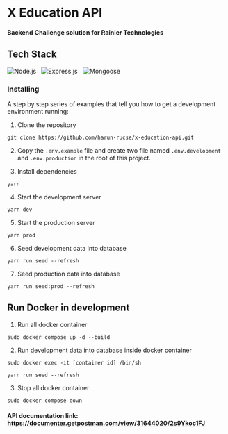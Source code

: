 # X Education API

#### Backend Challenge solution for Rainier Technologies

## Tech Stack

![Node.js](https://img.shields.io/badge/Node.js-%3E?style=for-the-badge&logo=Node.js&logoColor=white)
&nbsp;&nbsp;![Express.js](https://img.shields.io/badge/Express.js-%5E4.18.2-000000?style=for-the-badge&logo=Express.js-%5E4.18.2-000000&logoColor=white)
&nbsp;&nbsp;![Mongoose](https://img.shields.io/badge/mongoose-%5E8.0.3-000000?style=for-the-badge&logo=mongoose-%5E8.0.3-000000&logoColor=white)

### Installing

A step by step series of examples that tell you how to get a development environment running:

1. Clone the repository

```
git clone https://github.com/harun-rucse/x-education-api.git
```

2. Copy the `.env.example` file and create two file named `.env.development` and `.env.production` in the root of this project.

3. Install dependencies

```
yarn
```

4. Start the development server

```
yarn dev
```

5. Start the production server

```
yarn prod
```

6. Seed development data into database

```
yarn run seed --refresh
```

7. Seed production data into database

```
yarn run seed:prod --refresh
```

## Run Docker in development

1. Run all docker container

```
sudo docker compose up -d --build
```

2. Run development data into database inside docker container

```
sudo docker exec -it [container id] /bin/sh
```

```
yarn run seed --refresh
```

3. Stop all docker container

```
sudo docker compose down
```

#### API documentation link: https://documenter.getpostman.com/view/31644020/2s9Ykoc1FJ

